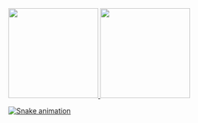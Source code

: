 <div>
<a href="https://github.com/seu-usuário-aqui">
<img height="180em" src="https://github-readme-stats.vercel.app/api/top-langs/?username=thimastini&layout=compact&langs_count=7&theme=dracula"/>
<img height="180em" src="https://github-readme-stats.vercel.app/api?username=thimastini&show_icons=true&theme=dracula&include_all_commits=true&count_private=true"/>
</div>

![Snake animation](https://github.com/seu-usuário-aqui/thimastini/blob/output/github-contribution-grid-snake.svg)
